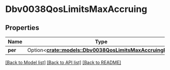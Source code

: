 # Dbv0038QosLimitsMaxAccruing

## Properties

Name | Type | Description | Notes
------------ | ------------- | ------------- | -------------
**per** | Option<[**crate::models::Dbv0038QosLimitsMaxAccruingPer**](dbv0_0_38_qos_limits_max_accruing_per.md)> |  | [optional]

[[Back to Model list]](../README.md#documentation-for-models) [[Back to API list]](../README.md#documentation-for-api-endpoints) [[Back to README]](../README.md)


